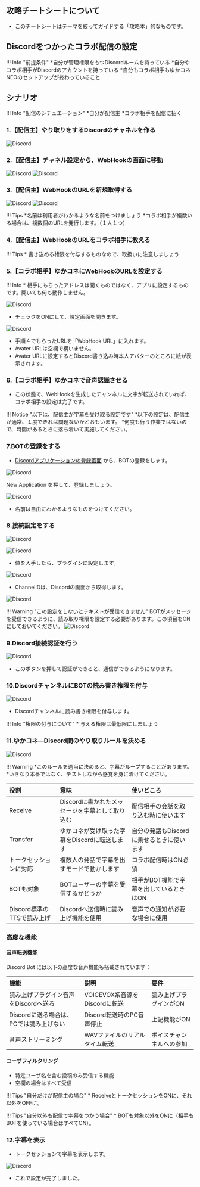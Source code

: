## 攻略チートシートについて

* このチートシートはテーマを絞ってガイドする「攻略本」的なものです。

## Discordをつかったコラボ配信の設定

!!! Info "前提条件"
    *自分が管理権限をもつDiscordルームを持っている
    *自分やコラボ相手がDiscordのアカウントを持っている
    *自分もコラボ相手もゆかコネNEOのセットアップが終わっていること

## シナリオ

!!! Info "配信のシチュエーション"
    *自分が配信主
    *コラボ相手を配信に招く

### 1.【配信主】やり取りをするDiscordのチャネルを作る

![Discord](images/cs_colab_discord_p2.png)

### 2.【配信主】チャネル設定から、WebHookの画面に移動

![Discord](images/cs_colab_discord_p1.png)
![Discord](images/cs_colab_discord_p3.png)

### 3.【配信主】WebHookのURLを新規取得する

![Discord](images/cs_colab_discord_p4.png)
![Discord](images/cs_colab_discord_p5.png)

!!! Tips
    *名前は利用者がわかるような名前をつけましょう
    *コラボ相手が複数いる場合は、複数個のURLを発行します。（１人１つ）

### 4.【配信主】WebHookのURLをコラボ相手に教える

!!! Tips 
    * 書き込める権限を付与するものなので、取扱いに注意しましょう

### 5.【コラボ相手】ゆかコネにWebHookのURLを設定する

!!! Info
    * 相手にもらったアドレスは開くものではなく、アプリに設定するものです。開いても何も動作しません。

![Discord](images/cs_colab_discord_p6.png)

* チェックをONにして、設定画面を開きます。

![Discord](images/cs_colab_discord_p7.png)

* 手順４でもらったURLを「WebHook URL」に入れます。
* Avater URLは空欄で構いません。
* Avater URLに設定するとDiscord書き込み時本人アバターのところに絵が表示されます。

### 6.【コラボ相手】ゆかコネで音声認識させる

* この状態で、WebHookを生成したチャンネルに文字が転送されていれば、コラボ相手の設定は完了です。

!!! Notice "以下は、配信主が字幕を受け取る設定です"
    *以下の設定は、配信主が通常、１度できれば問題ないかとおもいます。
    *何度も行う作業ではないので、時間があるときに落ち着いて実施してください。


### 7.BOTの登録をする

* [Discordアプリケーションの登録画面](https://discord.com/developers/applications) から、BOTの登録をします。

![Discord](images/cs_colab_discord_p9.png)

New Application を押して、登録しましょう。

![Discord](images/cs_colab_discord_p10.png)

* 名前は自由にわかるようなものをつけてください。

### 8.接続設定をする

![Discord](images/cs_colab_discord_p11-4.png)

![Discord](images/cs_colab_discord_p11.png)

* 値を入手したら、プラグインに設定します。

![Discord](images/cs_colab_discord_p12.png)

* ChannelIDは、Discordの画面から取得します。

![Discord](images/cs_colab_discord_p13.png)

!!! Warning "この設定をしないとテキストが受信できません"
    BOTがメッセージを受信できるように、読み取り権限を設定する必要があります。この項目をONにしておいてください。
    ![Discord](images/cs_colab_discord_p11-3.png)


### 9.Discord接続認証を行う

![Discord](images/cs_colab_discord_p14.png)

* このボタンを押して認証ができると、通信ができるようになります。

### 10.DiscordチャンネルにBOTの読み書き権限を付与

![Discord](images/cs_colab_discord_p15.png)

* Discordチャンネルに読み書き権限を付与します。

!!! Info "権限の付与について"
    * 与える権限は最低限にしましょう

### 11.ゆかコネ―Discord間のやり取りルールを決める

![Discord](images/cs_colab_discord_p16.png)

!!! Warning
    *このルールを適当に決めると、字幕がループすることがあります。
    *いきなり本番ではなく、テストしながら感覚を身に着けてください。

|役割                  |意味                                                     |使いどころ                                |
|:---------------------|:--------------------------------------------------------|:-----------------------------------------|
|Receive               |Discordに書かれたメッセージを字幕として取り込む          |配信相手の会話を取り込む時に使います      |
|Transfer              |ゆかコネが受け取った字幕をDiscordに転送します            |自分の発話もDiscordに乗せるときに使います |
|トークセッションに対応|複数人の発話で字幕を出すモードで動かします               |コラボ配信時はON必須                      |
|BOTも対象             |BOTユーザーの字幕を受信するかどうか                      |相手がBOT機能で字幕を出しているときはON   |
|Discord標準のTTSで読み上げ|Discordへ送信時に読み上げ機能を使用                    |音声での通知が必要な場合に使用            |

### 高度な機能

#### 音声転送機能
Discord Bot には以下の高度な音声機能も搭載されています：

|機能|説明|要件|
|:--|:---|:---|
|読み上げプラグイン音声をDiscordへ送る|VOICEVOX系音源をDiscordに転送|読み上げプラグインがON|
|Discordに送る場合は、PCでは読み上げない|Discord転送時のPC音声停止|上記機能がON|
|音声ストリーミング|WAVファイルのリアルタイム転送|ボイスチャンネルへの参加|

#### ユーザフィルタリング
* 特定ユーザ名を含む投稿のみ受信する機能
* 空欄の場合はすべて受信

!!! Tips "自分だけが配信主の場合"
    * ReceiveとトークセッションをONに、それ以外をOFFに。

!!! Tips "自分以外も配信で字幕をつかう場合"
    * BOTも対象以外をONに（相手もBOTを使っている場合はすべてON）。

### 12.字幕を表示

* トークセッションで字幕を表示します。

![Discord](images/cs_colab_discord_p17.png)

* これで設定が完了しました。
